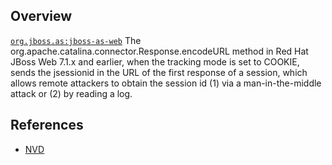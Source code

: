 ## Overview
[`org.jboss.as:jboss-as-web`](http://search.maven.org/#search%7Cga%7C1%7Ca%3A%22jboss-as-web%22)
The org.apache.catalina.connector.Response.encodeURL method in Red Hat JBoss Web 7.1.x and earlier, when the tracking mode is set to COOKIE, sends the jsessionid in the URL of the first response of a session, which allows remote attackers to obtain the session id (1) via a man-in-the-middle attack or (2) by reading a log.

## References
- [NVD](https://web.nvd.nist.gov/view/vuln/detail?vulnId=CVE-2012-4529)